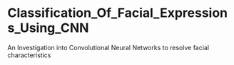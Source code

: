# Classification_Of_Facial_Expressions_Using_CNN
An Investigation into Convolutional Neural Networks to resolve facial characteristics
